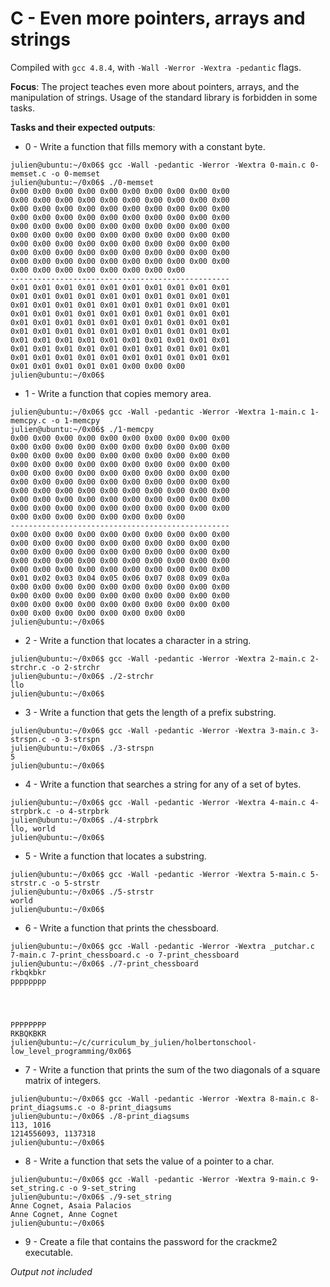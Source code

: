 # C - Even more pointers, arrays and strings

Compiled with `gcc 4.8.4`, with `-Wall -Werror -Wextra -pedantic` flags.

**Focus**: The project teaches even more about pointers, arrays, and the manipulation of strings. Usage of the standard library is forbidden in some tasks.

**Tasks and their expected outputs**:
- 0 - Write a function that fills memory with a constant byte.
```
julien@ubuntu:~/0x06$ gcc -Wall -pedantic -Werror -Wextra 0-main.c 0-memset.c -o 0-memset
julien@ubuntu:~/0x06$ ./0-memset 
0x00 0x00 0x00 0x00 0x00 0x00 0x00 0x00 0x00 0x00
0x00 0x00 0x00 0x00 0x00 0x00 0x00 0x00 0x00 0x00
0x00 0x00 0x00 0x00 0x00 0x00 0x00 0x00 0x00 0x00
0x00 0x00 0x00 0x00 0x00 0x00 0x00 0x00 0x00 0x00
0x00 0x00 0x00 0x00 0x00 0x00 0x00 0x00 0x00 0x00
0x00 0x00 0x00 0x00 0x00 0x00 0x00 0x00 0x00 0x00
0x00 0x00 0x00 0x00 0x00 0x00 0x00 0x00 0x00 0x00
0x00 0x00 0x00 0x00 0x00 0x00 0x00 0x00 0x00 0x00
0x00 0x00 0x00 0x00 0x00 0x00 0x00 0x00 0x00 0x00
0x00 0x00 0x00 0x00 0x00 0x00 0x00 0x00
-------------------------------------------------
0x01 0x01 0x01 0x01 0x01 0x01 0x01 0x01 0x01 0x01
0x01 0x01 0x01 0x01 0x01 0x01 0x01 0x01 0x01 0x01
0x01 0x01 0x01 0x01 0x01 0x01 0x01 0x01 0x01 0x01
0x01 0x01 0x01 0x01 0x01 0x01 0x01 0x01 0x01 0x01
0x01 0x01 0x01 0x01 0x01 0x01 0x01 0x01 0x01 0x01
0x01 0x01 0x01 0x01 0x01 0x01 0x01 0x01 0x01 0x01
0x01 0x01 0x01 0x01 0x01 0x01 0x01 0x01 0x01 0x01
0x01 0x01 0x01 0x01 0x01 0x01 0x01 0x01 0x01 0x01
0x01 0x01 0x01 0x01 0x01 0x01 0x01 0x01 0x01 0x01
0x01 0x01 0x01 0x01 0x01 0x00 0x00 0x00
julien@ubuntu:~/0x06$ 
```
- 1 - Write a function that copies memory area.
```
julien@ubuntu:~/0x06$ gcc -Wall -pedantic -Werror -Wextra 1-main.c 1-memcpy.c -o 1-memcpy
julien@ubuntu:~/0x06$ ./1-memcpy 
0x00 0x00 0x00 0x00 0x00 0x00 0x00 0x00 0x00 0x00
0x00 0x00 0x00 0x00 0x00 0x00 0x00 0x00 0x00 0x00
0x00 0x00 0x00 0x00 0x00 0x00 0x00 0x00 0x00 0x00
0x00 0x00 0x00 0x00 0x00 0x00 0x00 0x00 0x00 0x00
0x00 0x00 0x00 0x00 0x00 0x00 0x00 0x00 0x00 0x00
0x00 0x00 0x00 0x00 0x00 0x00 0x00 0x00 0x00 0x00
0x00 0x00 0x00 0x00 0x00 0x00 0x00 0x00 0x00 0x00
0x00 0x00 0x00 0x00 0x00 0x00 0x00 0x00 0x00 0x00
0x00 0x00 0x00 0x00 0x00 0x00 0x00 0x00 0x00 0x00
0x00 0x00 0x00 0x00 0x00 0x00 0x00 0x00
-------------------------------------------------
0x00 0x00 0x00 0x00 0x00 0x00 0x00 0x00 0x00 0x00
0x00 0x00 0x00 0x00 0x00 0x00 0x00 0x00 0x00 0x00
0x00 0x00 0x00 0x00 0x00 0x00 0x00 0x00 0x00 0x00
0x00 0x00 0x00 0x00 0x00 0x00 0x00 0x00 0x00 0x00
0x00 0x00 0x00 0x00 0x00 0x00 0x00 0x00 0x00 0x00
0x01 0x02 0x03 0x04 0x05 0x06 0x07 0x08 0x09 0x0a
0x00 0x00 0x00 0x00 0x00 0x00 0x00 0x00 0x00 0x00
0x00 0x00 0x00 0x00 0x00 0x00 0x00 0x00 0x00 0x00
0x00 0x00 0x00 0x00 0x00 0x00 0x00 0x00 0x00 0x00
0x00 0x00 0x00 0x00 0x00 0x00 0x00 0x00
julien@ubuntu:~/0x06$ 
```
- 2 - Write a function that locates a character in a string.
```
julien@ubuntu:~/0x06$ gcc -Wall -pedantic -Werror -Wextra 2-main.c 2-strchr.c -o 2-strchr
julien@ubuntu:~/0x06$ ./2-strchr 
llo
julien@ubuntu:~/0x06$ 
```
- 3 - Write a function that gets the length of a prefix substring.
```
julien@ubuntu:~/0x06$ gcc -Wall -pedantic -Werror -Wextra 3-main.c 3-strspn.c -o 3-strspn
julien@ubuntu:~/0x06$ ./3-strspn 
5
julien@ubuntu:~/0x06$ 
```
- 4 - Write a function that searches a string for any of a set of bytes.
```
julien@ubuntu:~/0x06$ gcc -Wall -pedantic -Werror -Wextra 4-main.c 4-strpbrk.c -o 4-strpbrk
julien@ubuntu:~/0x06$ ./4-strpbrk 
llo, world
julien@ubuntu:~/0x06$ 
```
- 5 - Write a function that locates a substring.
```
julien@ubuntu:~/0x06$ gcc -Wall -pedantic -Werror -Wextra 5-main.c 5-strstr.c -o 5-strstr
julien@ubuntu:~/0x06$ ./5-strstr 
world
julien@ubuntu:~/0x06$ 
```
- 6 - Write a function that prints the chessboard.
```
julien@ubuntu:~/0x06$ gcc -Wall -pedantic -Werror -Wextra _putchar.c 7-main.c 7-print_chessboard.c -o 7-print_chessboard
julien@ubuntu:~/0x06$ ./7-print_chessboard 
rkbqkbkr
pppppppp




PPPPPPPP
RKBQKBKR
julien@ubuntu:~/c/curriculum_by_julien/holbertonschool-low_level_programming/0x06$
```
- 7 - Write a function that prints the sum of the two diagonals of a square matrix of integers.
```
julien@ubuntu:~/0x06$ gcc -Wall -pedantic -Werror -Wextra 8-main.c 8-print_diagsums.c -o 8-print_diagsums
julien@ubuntu:~/0x06$ ./8-print_diagsums 
113, 1016
1214556093, 1137318
julien@ubuntu:~/0x06$ 
```
- 8 - Write a function that sets the value of a pointer to a char.
```
julien@ubuntu:~/0x06$ gcc -Wall -pedantic -Werror -Wextra 9-main.c 9-set_string.c -o 9-set_string
julien@ubuntu:~/0x06$ ./9-set_string 
Anne Cognet, Asaia Palacios
Anne Cognet, Anne Cognet
julien@ubuntu:~/0x06$ 
```
- 9 - Create a file that contains the password for the crackme2 executable.

*Output not included*
